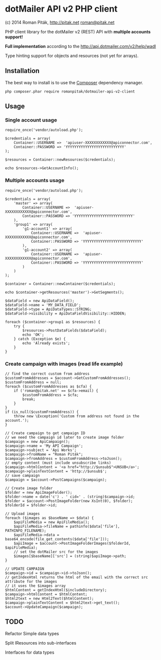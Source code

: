 # dotMailer API v2 PHP client
(c) 2014 Roman Piták, http://pitak.net <roman@pitak.net>

PHP client library for the dotMailer v2 (REST) API with **multiple accounts support!**

**Full implementation** according to the http://api.dotmailer.com/v2/help/wadl

Type hinting support for objects and resources (not yet for arrays).

## Installation
The best way to install is to use the [Composer](https://getcomposer.org/) dependency manager.

    php composer.phar require romanpitak/dotmailer-api-v2-client

## Usage
### Single account usage

    require_once('vendor/autoload.php');

    $credentials = array(
        Container::USERNAME =>  'apiuser-XXXXXXXXXXXX@apiconnector.com',
        Container::PASSWORD => 'YYYYYYYYYYYYYYYYYYYYYYYYYYY'
    );

    $resources = Container::newResources($credentials);

    echo $resources->GetAccountInfo();

### Multiple accounts usage

    require_once('vendor/autoload.php');

    $credentials = array(
        'master' => array(
            Container::USERNAME =>  'apiuser-XXXXXXXXXXXX@apiconnector.com',
            Container::PASSWORD => 'YYYYYYYYYYYYYYYYYYYYYYYYYYY'
        ),
        'group1' => array(
            'g1-account1' => array(
                Container::USERNAME =>  'apiuser-XXXXXXXXXXXX@apiconnector.com',
                Container::PASSWORD => 'YYYYYYYYYYYYYYYYYYYYYYYYYYY'
            ),
            'g1-account2' => array(
                Container::USERNAME =>  'apiuser-XXXXXXXXXXXX@apiconnector.com',
                Container::PASSWORD => 'YYYYYYYYYYYYYYYYYYYYYYYYYYY'
            )
        )
    );

    $container = Container::newContainer($credentials);

    echo $container->getResources('master')->GetSegments();

    $dataField = new ApiDataField();
    $dataField->name = 'MY_DATA_FIELD';
    $dataField->type = ApiDataTypes::STRING;
    $dataField->visibility = ApiDataFieldVisibility::HIDDEN;

    foreach ($container->group1 as $resources) {
        try {
            $resources->PostDataFields($dataField);
            echo 'OK';
        } catch (Exception $e) {
            echo 'Already exists';
        }
    }

### Create campaign with images (read life example)

    // find the correct custom from address
    $customFromAddresses = $account->GetCustomFromAddresses();
    $customFromAddress = null;
    foreach ($customFromAddresses as $cfa) {
        if ('roman@pitak.net' == $cfa->email) {
            $customFromAddress = $cfa;
            break;
        }
    }
    if (is_null($customFromAddress)) {
        throw new \Exception('Custom from address not found in the account.');
    }

    // Create campaign to get campaign ID
    // we need the campaign id later to create image folder
    $campaign = new ApiCampaign();
    $campaign->name = 'My API Campaign';
    $campaign->subject = 'Api Works';
    $campaign->fromName = "Roman Piták";
    $campaign->fromAddress = $customFromAddress->toJson();
    // empty content (must include unsubscribe links)
    $campaign->htmlContent = '<a href="http://$unsub$">UNSUB</a>';
    $campaign->plainTextContent = 'http://$unsub$';
    // save campaign
    $campaign = $account->PostCampaigns($campaign);

    // Create image folder
    $folder = new ApiImageFolder();
    $folder->name = date('c') . ' cid=' . (string)$campaign->id;
    $folder = $account->PostImageFolder(new XsInt(0), $folder);
    $folderId = $folder->id;

    // Upload images
    foreach ($images as $baseName => $data) {
        $apiFileMedia = new ApiFileMedia();
        $apiFileMedia->fileName = pathinfo($data['file'], PATHINFO_FILENAME);
        $apiFileMedia->data = base64_encode(file_get_contents($data['file']));
        $apiImage = $account->PostImageFolderImages($folderId, $apiFileMedia);
        // set the dotMailer src for the images
        $images[$baseName]['src'] = (string)$apiImage->path;
    }

    // UPDATE CAMPAIGN
    $campaign->id = $campaign->id->toJson();
    // getIndexHtml returns the html of the email with the correct src attribute for the images
    // it uses the $images array
    $htmlContent = getIndexHtml($includeDirectory);
    $campaign->htmlContent = $htmlContent;
    $html2text = new Html2Text($htmlContent);
    $campaign->plainTextContent = $html2text->get_text();
    $account->UpdateCampaign($campaign);

TODO
----

Refactor Simple data types

Split IResources into sub-interfaces

Interfaces for data types